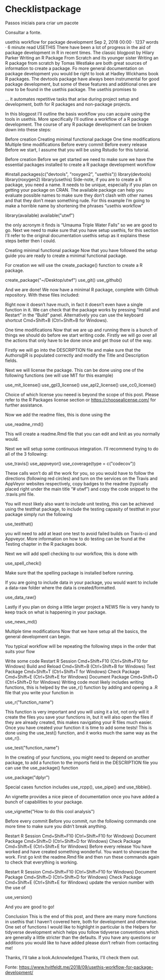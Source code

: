 # Checklistpackage
Passos iniciais para criar um pacote

Consultar a fonte.

usethis workflow for package development
Sep 2, 2018 00:00 · 1237 words · 6 minute read USETHIS
There have been a lot of progress in the aid of package development in R in recent times. The classic blogpost by Hilary Parker Writing an R Package From Scratch and its younger sister Writing an R package from scratch by Tomas Westlake are both great sources of information to create a package. Fo more general documentation on package development you would be right to look at Hadley Wickhams book R packages. The devtools package have always been instrumental for good package development, but some of these features and additional ones are now to be found in the usethis package. The usethis promises to

… it automates repetitive tasks that arise during project setup and development, both for R packages and non-package projects.

In this blogpost I’ll outline the basis workflow you can acquire using the tools in usethis. More specifically I’ll outline a workflow of a R package development. The course of any R package development can be broken down into these steps:

Before creation
Creating minimal functional package
One time modifications
Multiple time modifications
Before every commit
Before every release
Before we start, I assume that you will be using Rstudio for this tutorial.

Before creation
Before we get started we need to make sure we have the essential packages installed to create a R package development workflow

#install.packages(c("devtools", "roxygen2", "usethis"))
library(devtools)
library(roxygen2)
library(usethis)
Side-note, if you are to create a R package, you need a name. It needs to be unique, especially if you plan on getting your package on CRAN. The available package can help you evaluate possible names to make sure they don’t clash with other names and that they don’t mean something rude. For this example I’m going to make a horrible name by shortening the phrases “usethis workflow”

library(available)
available("utwf")

the only acronym it finds is “Umauma Triple Water Falls” so we are good to go. Next we need to make sure that you have setup usethis, for this section I’ll refer to the original documentation usethis setup as it explains these steps better then I could.

Creating minimal functional package
Now that you have followed the setup guide you are ready to create a minimal functional package.

For creation we will use the create_package() function to create a R package.

create_package("~/Desktop/utwf")
use_git()
use_github()

And we are done! We now have a minimal R package, complete with Github repository. With these files included:


Right now it doesn’t have much, in fact it doesn’t even have a single function in it. We can check that the package works by pressing “Install and Restart” in the “Build” panel. Alternatively you can use the keyboard shortcut Cmd+Shift+B (Ctrl+Shift+B for Windows).

One time modifications
Now that we are up and running there is a bunch of things we should do before we start writing code. Firstly we will go over all the actions that only have to be done once and get those out of the way.

Firstly we will go into the DESCRIPTION file and make sure that the Authors@R is populated correctly and modify the Title and Description fields.

Next we will license the package. This can be done using one of the following functions (we will use MIT for this example)

use_mit_license()
use_gpl3_license()
use_apl2_license()
use_cc0_license()

Choice of which license you neeed is beyond the scope of this post. Please refer to the R Packages license section or https://choosealicense.com/ for further assistance.

Now we add the readme files, this is done using the

use_readme_rmd()


This will create a readme.Rmd file that you can edit and knit as you normally would.

Next we will setup some continuous integration. I’ll recommend trying to do all of the 3 following:

use_travis()
use_appveyor()
use_coverage(type = c("codecov"))

These calls won’t do all the work for you, so you would have to follow the directions (following red circles) and turn on the services on the Travis and AppVeyor websites respectively, copy badges to the readme (typically placed right under the main title “# utwf”) and copy the code snippet to the .travis.yml file.

You will most likely also want to include unit testing, this can be achieved using the testthat package, to include the testing capasity of testthat in your package simply run the following

use_testthat()


you will need to add at least one test to avoid failed builds on Travis-ci and Appveyor. More information on how to do testing can be found at the Testing chapter in the R packages book.

Next we will add spell checking to our workflow, this is done with

use_spell_check()

Make sure that the spelling package is installed before running.

If you are going to include data in your package, you would want to include a data-raw folder where the data is created/formatted.

use_data_raw()

Lastly if you plan on doing a little larger project a NEWS file is very handy to keep track on what is happening in your package.

use_news_md()


Multiple time modifications
Now that we have setup all the basics, the general development can begin.

You typical workflow will be repeating the following steps in the order that suits your flow

Write some code
Restart R Session Cmd+Shift+F10 (Ctrl+Shift+F10 for Windows)
Build and Reload Cmd+Shift+B (Ctrl+Shift+B for Windows)
Test Package Cmd+Shift+T (Ctrl+Shift+T for Windows)
Check Package Cmd+Shift+E (Ctrl+Shift+E for Windows)
Document Package Cmd+Shift+D (Ctrl+Shift+D for Windows)
Writing code most likely includes writing functions, this is helped by the use_r() function by adding and opening a .R file that you write your function in

use_r("function_name")


This function is very important and you will using it a lot, not only will it create the files you save your functions in, but it will also open the files if they are already created, this makes navigating your R files much easier. Once you have created your function it is time to add some tests! This is done using the use_test() function, and it works much the same way as the use_r().

use_test("function_name")


In the creating of your functions, you might need to depend on another package, to add a function to the imports field in the DESCRIPTION file you can use the use_package() function

use_package("dplyr") 


Special cases function includes use_rcpp(), use_pipe() and use_tibble().

An vignette provides a nice piece of documentation once you have added a bunch of capabilities to your package.

use_vignette("How to do this cool analysis")

Before every commit
Before you commit, run the following commands one more time to make sure you didn’t break anything.

Restart R Session Cmd+Shift+F10 (Ctrl+Shift+F10 for Windows)
Document Package Cmd+Shift+D (Ctrl+Shift+D for Windows)
Check Package Cmd+Shift+E (Ctrl+Shift+E for Windows)
Before every release
You have worked and have created something wonderful. You want to showcase the work. First go knit the readme.Rmd file and then run these commands again to check that everything is working.

Restart R Session Cmd+Shift+F10 (Ctrl+Shift+F10 for Windows)
Document Package Cmd+Shift+D (Ctrl+Shift+D for Windows)
Check Package Cmd+Shift+E (Ctrl+Shift+E for Windows)
update the version number with the use of

use_version()

And you are good to go!

Conclusion
This is the end of this post, and there are many more functions in usethis that I haven’t covered here, both for development and otherwise. One set of functions I would like to highlight in particular is the Helpers for tidyverse development which helps you follow tidyverse conventions which are generally a little stricter than the defaults. If you have any questions or additions you would like to have added please don’t refrain from contacting me!

 
Thanks, I'll take a look.Acknowledged.Thanks, I'll check them out.

Fonte: 
https://www.hvitfeldt.me/2018/09/usethis-workflow-for-package-development/
